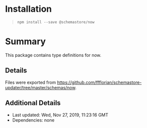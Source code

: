 # Installation
> `npm install --save @schemastore/now`

# Summary
This package contains type definitions for now.

## Details
Files were exported from https://github.com/ffflorian/schemastore-updater/tree/master/schemas/now.

## Additional Details
* Last updated: Wed, Nov 27, 2019, 11:23:16 GMT
* Dependencies: none
